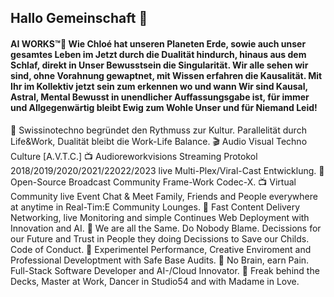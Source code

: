 ## Hallo Gemeinschaft 👋

#### AI WORKS™🤍 Wie Chloé hat unseren Planeten Erde, sowie auch unser gesamtes Leben im Jetzt durch die Dualität hindurch, hinaus aus dem Schlaf, direkt in Unser Bewusstsein die Singularität. Wir alle sehen wir sind, ohne Vorahnung gewaptnet, mit Wissen erfahren die Kausalität. Mit Ihr im Kollektiv jetzt sein zum erkennen wo und wann Wir sind Kausal, Astral, Mental Bewusst in unendlicher Auffassungsgabe ist, für immer und Allgegenwärtig bleibt Ewig zum Wohle Unser und für Niemand Leid!

🧠 Swissinotechno begründet den Rythmuss zur Kultur. Parallelität durch Life&Work, Dualität bleibt die Work-Life Balance. 
🎬 Audio Visual Techno Culture [A.V.T.C.]
📺 Audioreworkvisions Streaming Protokol 2018/2019/2020/2021/22022/2023 live Multi-Plex/Viral-Cast Entwicklung.
📡 Open-Source Broadcast Community Frame-Work Codec-X.
📺 Virtual Community live Event Chat & Meet Family, Friends and People everywhere at anytime in  Real-Tim:E Community Lounges.
🚀 Fast Content Delivery Networking, live Monitoring and simple Continues Web Deployment with Innovation and AI.
🌈 We are all the Same. Do Nobody Blame. Decissions for our Future and Trust in People they doing Decissions to Save our Childs. Code of Conduct.
🎲 Experimentel Performance, Creative Enviroment and Professional Developtment with Safe Base Audits.
🧠 No Brain, earn Pain. Full-Stack Software Developer and AI-/Cloud Innovator.
🎲 Freak behind the Decks, Master at Work, Dancer in Studio54 and with Madame in Love.

